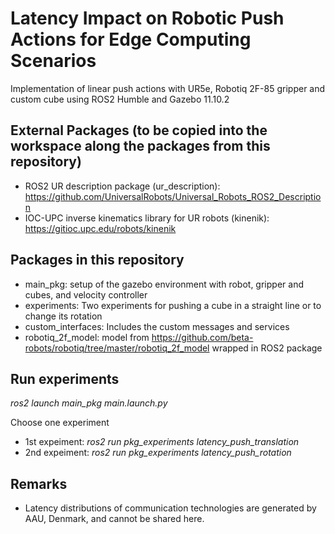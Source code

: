 # Latency Impact on Robotic Push Actions for Edge Computing Scenarios

Implementation of linear push actions with UR5e, Robotiq 2F-85 gripper and custom cube using ROS2 Humble and Gazebo 11.10.2

## External Packages (to be copied into the workspace along the packages from this repository)
- ROS2 UR description package (ur_description): https://github.com/UniversalRobots/Universal_Robots_ROS2_Description
- IOC-UPC inverse kinematics library for UR robots (kinenik): https://gitioc.upc.edu/robots/kinenik

## Packages in this repository
- main_pkg: setup of the gazebo environment with robot, gripper and cubes, and velocity controller
- experiments: Two experiments for pushing a cube in a straight line or to change its rotation
- custom_interfaces: Includes the custom messages and services
- robotiq_2f_model: model from https://github.com/beta-robots/robotiq/tree/master/robotiq_2f_model wrapped in ROS2 package

## Run experiments
*ros2 launch main_pkg main.launch.py*

Choose one experiment

- 1st expeiment: *ros2 run pkg_experiments latency_push_translation*
- 2nd expeiment: *ros2 run pkg_experiments latency_push_rotation*

## Remarks
- Latency distributions of communication technologies are generated by AAU, Denmark, and cannot be shared here.
